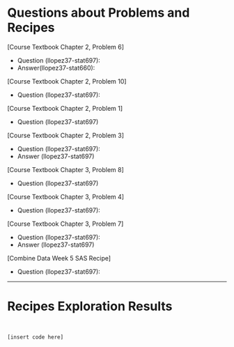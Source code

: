 
# Questions about Problems and Recipes

[Course Textbook Chapter 2, Problem 6]
- Question (llopez37-stat697):  
- Answer(llopez37-stat660): 

[Course Textbook Chapter 2, Problem 10]
- Question (llopez37-stat697): 

[Course Textbook Chapter 2, Problem 1]
- Question (llopez37-stat697)

[Course Textbook Chapter 2, Problem 3]
- Question (llopez37-stat697): 
- Answer (llopez37-stat697) 

[Course Textbook Chapter 3, Problem 8]
- Question (llopez37-stat697) 

[Course Textbook Chapter 3, Problem 4]
- Question (llopez37-stat697):  

[Course Textbook Chapter 3, Problem 7]
- Question (llopez37-stat697):
- Answer (llopez37-stat697) 

[Combine Data Week 5 SAS Recipe]
- Question (llopez37-stat697): 



***



# Recipes Exploration Results



```


[insert code here]

```

